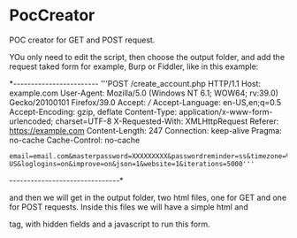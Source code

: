 # PocCreator
POC creator for GET and POST request.


YOu only need to edit the script, then choose the output folder, and add the request taked form for example, Burp or Fiddler, like in this example:

*------------------------
'''POST /create_account.php HTTP/1.1
    Host: example.com
    User-Agent: Mozilla/5.0 (Windows NT 6.1; WOW64; rv:39.0) Gecko/20100101 Firefox/39.0
    Accept: */*
    Accept-Language: en-US,en;q=0.5
    Accept-Encoding: gzip, deflate
    Content-Type: application/x-www-form-urlencoded; charset=UTF-8
    X-Requested-With: XMLHttpRequest
    Referer: https://example.com
    Content-Length: 247
    Connection: keep-alive
    Pragma: no-cache
    Cache-Control: no-cache

    email=email.com&masterpassword=XXXXXXXXX&passwordreminder=ss&timezone=%2B01%3A00%2C0&language=en-US&loglogins=on&improve=on&json=1&website=1&iterations=5000'''
-------------------------------*


and then we will get in the output folder, two html files, one for GET and one for POST requests. Inside this files we will have a simple html and <form> tag, with hidden fields and a javascript to run this form.